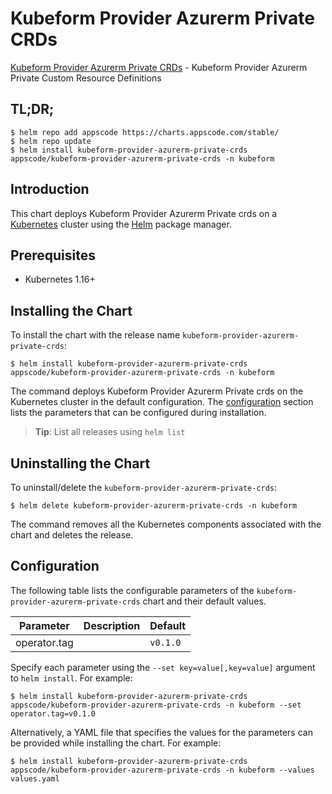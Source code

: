 # Kubeform Provider Azurerm Private CRDs

[Kubeform Provider Azurerm Private CRDs](https://github.com/kubeform) - Kubeform Provider Azurerm Private Custom Resource Definitions

## TL;DR;

```console
$ helm repo add appscode https://charts.appscode.com/stable/
$ helm repo update
$ helm install kubeform-provider-azurerm-private-crds appscode/kubeform-provider-azurerm-private-crds -n kubeform
```

## Introduction

This chart deploys Kubeform Provider Azurerm Private crds on a [Kubernetes](http://kubernetes.io) cluster using the [Helm](https://helm.sh) package manager.

## Prerequisites

- Kubernetes 1.16+

## Installing the Chart

To install the chart with the release name `kubeform-provider-azurerm-private-crds`:

```console
$ helm install kubeform-provider-azurerm-private-crds appscode/kubeform-provider-azurerm-private-crds -n kubeform
```

The command deploys Kubeform Provider Azurerm Private crds on the Kubernetes cluster in the default configuration. The [configuration](#configuration) section lists the parameters that can be configured during installation.

> **Tip**: List all releases using `helm list`

## Uninstalling the Chart

To uninstall/delete the `kubeform-provider-azurerm-private-crds`:

```console
$ helm delete kubeform-provider-azurerm-private-crds -n kubeform
```

The command removes all the Kubernetes components associated with the chart and deletes the release.

## Configuration

The following table lists the configurable parameters of the `kubeform-provider-azurerm-private-crds` chart and their default values.

|  Parameter   | Description | Default  |
|--------------|-------------|----------|
| operator.tag |             | `v0.1.0` |


Specify each parameter using the `--set key=value[,key=value]` argument to `helm install`. For example:

```console
$ helm install kubeform-provider-azurerm-private-crds appscode/kubeform-provider-azurerm-private-crds -n kubeform --set operator.tag=v0.1.0
```

Alternatively, a YAML file that specifies the values for the parameters can be provided while
installing the chart. For example:

```console
$ helm install kubeform-provider-azurerm-private-crds appscode/kubeform-provider-azurerm-private-crds -n kubeform --values values.yaml
```

